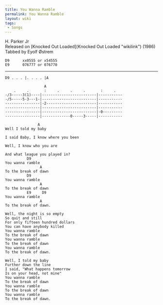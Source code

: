 ```yaml
---
title: You Wanna Ramble
permalink: You Wanna Ramble
layout: wiki
tags:
 - Songs
---
```


H. Parker Jr  
Released on [Knocked Out Loaded](Knocked Out Loaded "wikilink") (1986)  
Tabbed by Eyolf Østrem

    D9      xx0555 or x54555
    E9      076777 or 076770

* * * * *

    D9 . . . |. . . . |A

                      A
        .     .       :     .     .     .       :     .
    -/3-----3(1)----|-------------------------|-----------
    -/5-----5-3---1-|-------------------------|-----------
    ----------------|-2-----------------------|-----------
    ----------------|-------------------------|-----------
    ----------------|-------------------------|-0---------
    ----------------|-------------0-----3-----|-----------

                   A
    Well I told my baby

    I said Baby, I know where you been

    Well, I know who you are

    And what league you played in?
              D9
    You wanna ramble
                    A
    To the break of dawn
              D9
    You wanna ramble
                    A
    To the break of dawn
              E9     D9
    You wanna ramble
                    A
    To the break of dawn.

    Well, the night is so empty
    So quit and still
    For only fifteen hundred dollars
    You can have anybody killed
    You wanna ramble
    To the break of dawn
    You wanna ramble
    To the break of dawn
    You wanna ramble
    To the break of dawn.

    Well, I told my baby
    Further down the line
    I said, "What happens tomorrow
    Is on your head, not mine"
    You wanna ramble
    To the break of dawn
    You wanna ramble
    To the break of dawn
    You wanna ramble
    To the break of dawn.
